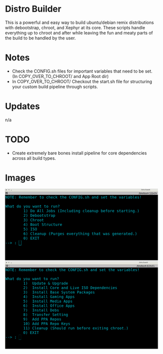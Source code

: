 # Distro Builder
This is a powerful and easy way to build ubuntu/debian remix distributions with
debootstrap, chroot, and Xephyr at its core. These scripts handle everything
up to chroot and after while leaving the fun and meaty parts of the build to
be handled by the user. 

# Notes
* Check the CONFIG.sh files for important variables that need to be set. (In COPY_OVER_TO_CHROOT/ and App Root dir)
* In COPY_OVER_TO_CHROOT/ Checkout the start.sh file for structuring your custom build pipeline through scripts.

# Updates
n/a

# TODO
* Create extremely bare bones install pipeline for core dependencies across all build types.

# Images
![1 Distro Builder Menu. ](images/pic1.png)
![1 Distro Builder Chroot Menu. ](images/pic2.png)
